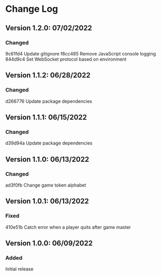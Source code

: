# Change Log

## Version 1.2.0: 07/02/2022

### Changed

9c61fd4 Update gitignore
f8cc485 Remove JavaScript console logging
844d9c4 Set WebSocket protocol based on environment

## Version 1.1.2: 06/28/2022

### Changed

d266776 Update package dependencies

## Version 1.1.1: 06/15/2022

### Changed

d39d94a Update package dependencies

## Version 1.1.0: 06/13/2022

### Changed

ad3f0fb Change game token alphabet

## Version 1.0.1: 06/13/2022

### Fixed

410e51b Catch error when a player quits after game master

## Version 1.0.0: 06/09/2022

### Added

Initial release
